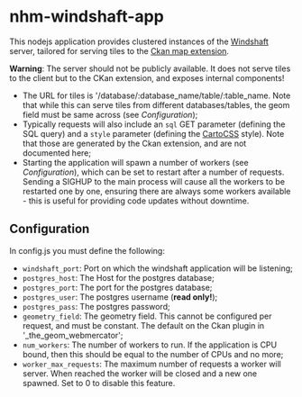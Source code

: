 # nhm-windshaft-app

This nodejs application provides clustered instances of the [Windshaft](https://github.com/CartoDB/Windshaft) server, tailored for serving tiles to the [Ckan map extension](https://github.com/NaturalHistoryMuseum/ckanext-map).

**Warning**: The server should not be publicly available. It does not serve tiles to the client but to the CKan extension, and exposes internal components!

- The URL for tiles is '/database/:database_name/table/:table_name. Note that while this can serve tiles from different databases/tables, the geom field must be same across (see *Configuration*);
- Typically requests will also include an ```sql``` GET parameter (defining the SQL query) and a ```style``` parameter (defining the [CartoCSS](https://www.mapbox.com/carto/api/2.3.0/) style). Note that those are generated by the Ckan extension, and are not documented here;
- Starting the application will spawn a number of workers (see *Configuration*), which can be set to restart after a number of requests. Sending a SIGHUP to the main process will cause all the workers to be restarted one by one, ensuring there are always some workers available - this is useful for providing code updates without downtime.


## Configuration
In config.js you must define the following:

- ```windshaft_port```: Port on which the windshaft application will be listening;
- ```postgres_host```: The Host for the postgres database;
- ```postgres_port```: The port for the postgres database;
- ```postgres_user```: The postgres username (**read only!**);
- ```postgres_pass```: The postgres password;
- ```geometry_field```: The geometry field. This cannot be configured per request, and must be constant. The default on the Ckan plugin in '_the_geom_webmercator';
- ```num_workers```: The number of workers to run. If the application is CPU bound, then this should be equal to the number of CPUs and no more;
- ```worker_max_requests```: The maximum number of requests a worker will server. When reached the worker will be closed and a new one spawned. Set to 0 to disable this feature.
